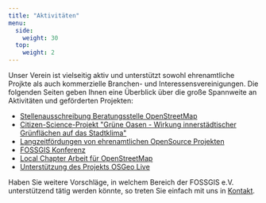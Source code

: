 ```yaml
---
title: "Aktivitäten"
menu:
  side:
    weight: 30
  top:
    weight: 2
---
```


Unser Verein ist vielseitig aktiv und unterstützt sowohl ehrenamtliche Projkte als auch kommerzielle Branchen- und Interessensvereinigungen. Die folgenden Seiten geben Ihnen eine Überblick über die große Spannweite an Aktivitäten und geförderten Projekten:

- [Stellenausschreibung Beratungsstelle OpenStreetMap](osmstelle)
- [Citizen-Science-Projekt "Grüne Oasen - Wirkung innerstädtischer Grünflächen auf das Stadtklima"](grueneoasen)
- [Langzeitfördungen von ehrenamtlichen OpenSource Projekten](langzeitförderungen)
- [FOSSGIS Konferenz](/konferenz)
- [Local Chapter Arbeit für OpenStreetMap](openstreetmap)
- [Unterstützung des Projekts OSGeo Live](osgeo-live) 


Haben Sie weitere Vorschläge, in welchem Bereich der FOSSGIS e.V. unterstützend tätig werden könnte, so treten Sie einfach mit uns in [Kontakt](/verein/kontakt/).
